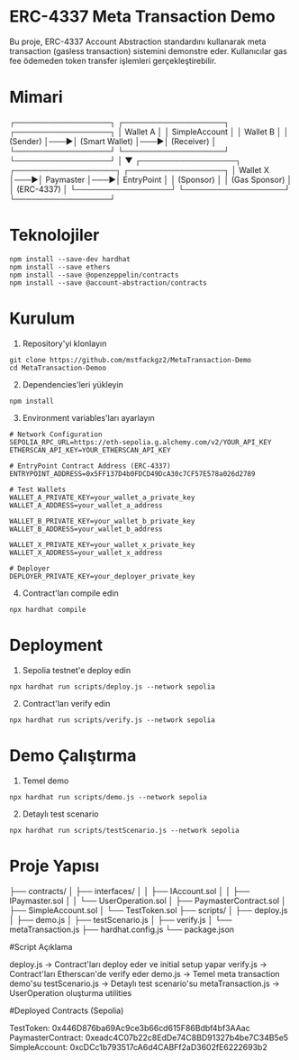 # ERC-4337 Meta Transaction Demo

Bu proje, ERC-4337 Account Abstraction standardını kullanarak meta transaction (gasless transaction) sistemini demonstre eder. Kullanıcılar gas fee ödemeden token transfer işlemleri gerçekleştirebilir.


# Mimari
┌─────────────────┐    ┌──────────────────┐    ┌─────────────────┐
│   Wallet A      │    │   SimpleAccount  │    │   Wallet B      │
│   (Sender)      │───▶│   (Smart Wallet) │───▶│   (Receiver)    │
└─────────────────┘    └──────────────────┘    └─────────────────┘
                              │
                              ▼
┌─────────────────┐    ┌──────────────────┐    ┌─────────────────┐
│   Wallet X      │───▶│   Paymaster      │───▶│   EntryPoint    │
│   (Sponsor)     │    │   (Gas Sponsor)  │    │   (ERC-4337)    │
└─────────────────┘    └──────────────────┘    └─────────────────┘






# Teknolojiler

```shell
npm install --save-dev hardhat
npm install --save ethers
npm install --save @openzeppelin/contracts
npm install --save @account-abstraction/contracts
```





# Kurulum #
1. Repository'yi klonlayın
```shell
git clone https://github.com/mstfackgz2/MetaTransaction-Demo
cd MetaTransaction-Demoo
```

2. Dependencies'leri yükleyin
```shell
npm install
```

3. Environment variables'ları ayarlayın
```shell
# Network Configuration
SEPOLIA_RPC_URL=https://eth-sepolia.g.alchemy.com/v2/YOUR_API_KEY
ETHERSCAN_API_KEY=YOUR_ETHERSCAN_API_KEY

# EntryPoint Contract Address (ERC-4337)
ENTRYPOINT_ADDRESS=0x5FF137D4b0FDCD49DcA30c7CF57E578a026d2789

# Test Wallets
WALLET_A_PRIVATE_KEY=your_wallet_a_private_key
WALLET_A_ADDRESS=your_wallet_a_address

WALLET_B_PRIVATE_KEY=your_wallet_b_private_key  
WALLET_B_ADDRESS=your_wallet_b_address

WALLET_X_PRIVATE_KEY=your_wallet_x_private_key
WALLET_X_ADDRESS=your_wallet_x_address

# Deployer
DEPLOYER_PRIVATE_KEY=your_deployer_private_key
```

4. Contract'ları compile edin
```shell
npx hardhat compile
```





# Deployment #
1. Sepolia testnet'e deploy edin
```shell
npx hardhat run scripts/deploy.js --network sepolia
```

2. Contract'ları verify edin
```shell
npx hardhat run scripts/verify.js --network sepolia
```

# Demo Çalıştırma #

1. Temel demo
```shell
npx hardhat run scripts/demo.js --network sepolia
```

2. Detaylı test scenario
```shell
npx hardhat run scripts/testScenario.js --network sepolia
```





# Proje Yapısı #
├── contracts/
│   ├── interfaces/
│   │   ├── IAccount.sol
│   │   ├── IPaymaster.sol
│   │   └── UserOperation.sol
│   ├── PaymasterContract.sol
│   ├── SimpleAccount.sol
│   └── TestToken.sol
├── scripts/
│   ├── deploy.js
│   ├── demo.js
│   ├── testScenario.js
│   ├── verify.js
│   └── metaTransaction.js
├── hardhat.config.js
└── package.json








#Script	            Açıklama

deploy.js	          ->  Contract'ları deploy eder ve initial setup yapar
verify.js         	->  Contract'ları Etherscan'de verify eder
demo.js	            ->  Temel meta transaction demo'su
testScenario.js     -> 	Detaylı test scenario'su
metaTransaction.js  -> 	UserOperation oluşturma utilities


#Deployed Contracts (Sepolia)

TestToken: 0x446D876ba69Ac9ce3b66cd615F86Bdbf4bf3AAac
PaymasterContract: 0xeadc4C07b22c8EdDe74C8BD91327b4be7C34B5e5
SimpleAccount: 0xcDCc1b793517cA6d4CABFf2aD3602fE6222693b2




